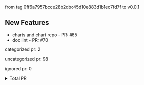 from tag 0ff6a7957bcce28b2dbc45d10e883d1b1ec7fd7f to v0.0.1

## New Features

- charts and chart repo - PR: #65
- doc lint - PR: #70



categorized pr: 2

uncategorized pr: 98

ignored pr: 0

<details>
<summary>Total PR</summary>

https://github.com/spidernet-io/spiderpool/compare/0ff6a7957bcce28b2dbc45d10e883d1b1ec7fd7f...v0.0.1
</details>